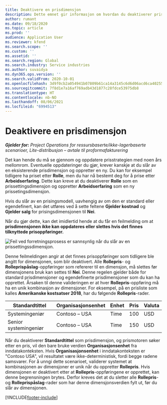 ```yaml
---
title: Deaktivere en prisdimensjon
description: Dette emnet gir informasjon om hvordan du deaktiverer prisdimensjoner.
author: rumant
ms.date: 09/18/2020
ms.topic: article
ms.prod: ''
audience: Application User
ms.reviewer: kfend
ms.search.scope: ''
ms.custom: ''
ms.assetid: ''
ms.search.region: Global
ms.search.industry: Service industries
ms.author: suvaidya
ms.dyn365.ops.version: ''
ms.search.validFrom: 2020-10-01
ms.openlocfilehash: 3d9f0cb2a054941b07809b61ca14a3145c6d6d06acd6ca40255d5ec9de92be22
ms.sourcegitcommit: 7f8d1e7a16af769adb43d1877c28fdce53975db8
ms.translationtype: HT
ms.contentlocale: nb-NO
ms.lasthandoff: 08/06/2021
ms.locfileid: "6994513"
---
```

# <a name="turning-off-a-pricing-dimension"></a>Deaktivere en prisdimensjon

_**Gjelder for:** Project Operations for ressursbaserte/ikke-lagerbaserte scenarioer, Lite-distribusjon – avtale til proformafakturering_

Det kan hende du må se gjennom og oppdatere prisstrategien med noen års mellomrom. Eventuelle oppdateringer du gjør, krever kanskje at du slår av en eksisterende prisdimensjon og oppretter en ny. Du kan for eksempel tidligere ha priset etter **Rolle**, men du har nå bestemt deg for å prise etter **Arbeidserfaring**. Dette kan kreve at du deaktiverer **Rolle** som en prissettingsdimensjon og oppretter **Arbeidserfaring** som en ny prissetingsdimensjon. 

Hvis du slår av en prisingsmodell, uavhengig av om den er standard eller egendefinert, kan det utføres ved å sette feltene **Gjelder kostnad** og **Gjelder salg** for prisingsdimensjonen til **Nei**.

Når du gjør dette, kan det imidlertid hende at du får en feilmelding om at **prisdimensjonen ikke kan oppdateres eller slettes hvis det finnes tilknyttede prisoppføringer.**

![Feil ved forretningsprosess er sannsynlig når du slår av en prissettingssdimensjon.](media/Business-Process-Error.png)

Denne feilmeldingen angir at det finnes prisoppføringer som tidligere ble angitt for dimensjonen, som blir deaktivert. Alle **Rollepris**- og **Rolleprispåslag**-oppføringer som refererer til en dimensjon, må slettes før dimensjonens bruk kan settes til **Nei**. Denne regelen gjelder både for standard prisdimensjoner og egendefinerte prisdimensjoner som du kan ha opprettet. Årsaken til denne valideringen er at hver **Rollepris**-oppføring må ha en unik kombinasjon av dimensjoner. For eksempel, på en prisliste som kalles **Amerikanske kostsatser 2018**, har du følgende **Rollepris**-rader. 

| Standardtittel         | Organisasjonsenhet    |Enhet   |Pris  |Valuta  |
| -----------------------|-------------|-------|-------|----------|
| Systemingeniør|Contoso – USA|Time| 100|USD|
| Senior systemingeniør|Contoso – USA|Time| 150| USD|


Når du deaktiverer **Standardtittel** som prisdimensjon, og prismotoren søker etter en pris, vil den bare bruke verdien **Organisasjonsenhet** fra inndatakonteksten. Hvis **Organisasjonsenhet** i inndatakonteksten er "Contoso USA", vil resultatet være ikke-deterministisk, fordi begge radene samsvarer. For å unngi dette scenarioet, validerer systemet at kombinasjonen av dimensjoner er unik når du oppretter **Rollepris**. Hvis dimensjonen er deaktivert etter at **Rollepris**-oppføringene er opprettet, kan denne begrensningen brytes. Derfor kreves det at du sletter alle **Rollepris**- og **Rolleprispåslag**-rader som har denne dimensjonsverdien fylt ut, før du slår av dimensjonen.


[!INCLUDE[footer-include](../includes/footer-banner.md)]